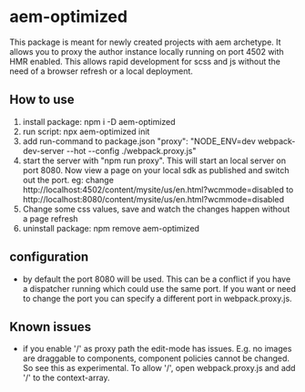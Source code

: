# aem-optimized

This package is meant for newly created projects with aem archetype.
It allows you to proxy the author instance locally running on port 4502 with HMR enabled. This allows rapid development for scss and js without the need of a browser refresh or a local deployment.

## How to use

1. install package: npm i -D aem-optimized
2. run script: npx aem-optimized init
3. add run-command to package.json "proxy": "NODE_ENV=dev webpack-dev-server --hot --config ./webpack.proxy.js"
4. start the server with "npm run proxy". This will start an local server on port 8080.
   Now view a page on your local sdk as published and switch out the port.
   eg: change http://localhost:4502/content/mysite/us/en.html?wcmmode=disabled to http://localhost:8080/content/mysite/us/en.html?wcmmode=disabled
5. Change some css values, save and watch the changes happen without a page refresh
6. uninstall package: npm remove aem-optimized

## configuration

- by default the port 8080 will be used. This can be a conflict if you have a dispatcher running which could use the same port. If you want or need to change the port you can specify a different port in webpack.proxy.js.

## Known issues

- if you enable '/' as proxy path the edit-mode has issues. E.g. no images are draggable to components, component policies cannot be changed. So see this as experimental.
  To allow '/', open webpack.proxy.js and add '/' to the context-array.
